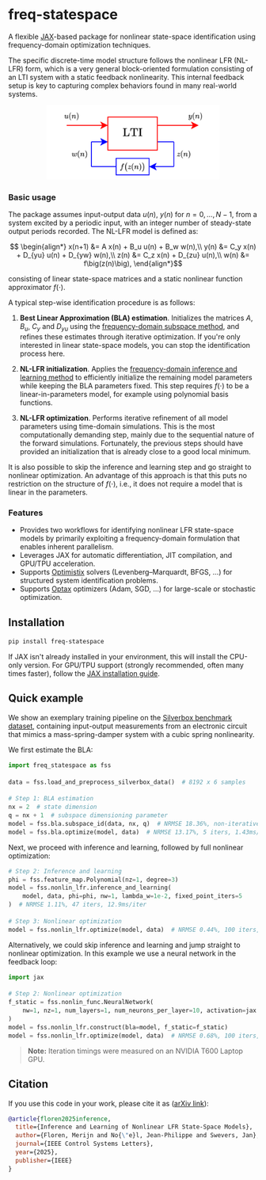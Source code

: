 # freq-statespace
A flexible [JAX](https://docs.jax.dev/en/latest/index.html)-based package for nonlinear state-space identification using frequency-domain optimization techniques. 

The specific discrete-time model structure follows the nonlinear LFR (NL-LFR) form, which is a very general block-oriented formulation consisting of an LTI system with a static feedback nonlinearity. This internal feedback setup is key to capturing complex behaviors found in many real-world systems.
<div align="center">
  <img src="model_structure.svg" width="350px" />
</div>

### Basic usage

The package assumes input-output data $u(n)$, $y(n)$ for $n=0,\ldots,N-1$, from a system excited by a periodic input, with an integer number of steady-state output periods recorded. The NL-LFR model is defined as:
```math
  \begin{align*}
    x(n+1) &= A x(n) + B_u u(n) + B_w w(n),\\
    y(n) &= C_y x(n) + D_{yu} u(n) + D_{yw} w(n),\\
    z(n) &= C_z x(n) + D_{zu} u(n),\\ 
    w(n) &= f\big(z(n)\big),
  \end{align*}
```
consisting of linear state-space matrices and a static nonlinear function approximator $f(\cdot)$. 

A typical step-wise identification procedure is as follows:

1. **Best Linear Approximation (BLA) estimation**.
   Initializes the matrices $A$, $B_u$, $C_y$ and $D_{yu}$ using the [frequency-domain subspace method](https://github.com/tomasmckelvey/fsid), and refines these estimates through iterative optimization. If you're only interested in linear state-space models, you can stop the identification process here.

2. **NL-LFR initialization**.
  Applies the [frequency-domain inference and learning method](https://arxiv.org/abs/2503.14409) to efficiently initialize the remaining model parameters while keeping the BLA parameters fixed. This step requires $f(\cdot)$ to be a linear-in-parameters model, for example using polynomial basis functions.

3. **NL-LFR optimization**. Performs iterative refinement of all model parameters using time-domain simulations. This is the most computationally demanding step, mainly due to the sequential nature of the forward simulations. Fortunately, the previous steps should have provided an initialization that is already close to a good local minimum.

It is also possible to skip the inference and learning step and go straight to nonlinear optimization. An advantage of this approach is that this puts no restriction on the structure of $f(\cdot)$, i.e., it does not require a model that is linear in the parameters.

### Features
- Provides two workflows for identifying nonlinear LFR state-space models by primarily exploiting a frequency-domain formulation that enables inherent parallelism.
- Leverages JAX for automatic differentiation, JIT compilation, and GPU/TPU acceleration.
- Supports [Optimistix](https://docs.kidger.site/optimistix/) solvers (Levenberg–Marquardt, BFGS, ...) for structured system identification problems.
- Supports [Optax](https://optax.readthedocs.io/en/latest/) optimizers (Adam, SGD, ...) for large-scale or stochastic optimization.

## Installation

```bash
pip install freq-statespace
```

If JAX isn't already installed in your environment, this will install the CPU-only version. For GPU/TPU support (strongly recommended, often many times faster), follow the [JAX installation guide](https://github.com/google/jax#installation).

## Quick example

We show an exemplary training pipeline on the [Silverbox benchmark dataset](https://www.nonlinearbenchmark.org/benchmarks/silverbox), containing input-output measurements from an electronic circuit that mimics a mass-spring-damper system with a cubic spring nonlinearity.

We first estimate the BLA:

```python
import freq_statespace as fss

data = fss.load_and_preprocess_silverbox_data()  # 8192 x 6 samples

# Step 1: BLA estimation
nx = 2  # state dimension
q = nx + 1  # subspace dimensioning parameter
model = fss.bla.subspace_id(data, nx, q)  # NRMSE 18.36%, non-iterative
model = fss.bla.optimize(model, data)  # NRMSE 13.17%, 5 iters, 1.43ms/iter
```
Next, we proceed with inference and learning, followed by full nonlinear optimization:

```python
# Step 2: Inference and learning
phi = fss.feature_map.Polynomial(nz=1, degree=3)
model = fss.nonlin_lfr.inference_and_learning(
    model, data, phi=phi, nw=1, lambda_w=1e-2, fixed_point_iters=5
)  # NRMSE 1.11%, 47 iters, 12.9ms/iter

# Step 3: Nonlinear optimization
model = fss.nonlin_lfr.optimize(model, data)  # NRMSE 0.44%, 100 iters, 436ms/iter
```

Alternatively, we could skip inference and learning and jump straight to nonlinear optimization. In this example we use a neural network in the feedback loop:
```python
import jax

# Step 2: Nonlinear optimization
f_static = fss.nonlin_func.NeuralNetwork(
    nw=1, nz=1, num_layers=1, num_neurons_per_layer=10, activation=jax.nn.relu
)
model = fss.nonlin_lfr.construct(bla=model, f_static=f_static)
model = fss.nonlin_lfr.optimize(model, data)  # NRMSE 0.68%, 100 iters, 401ms/iter
```
> **Note:** Iteration timings were measured on an NVIDIA T600 Laptop GPU.

## Citation
If you use this code in your work, please cite it as ([arXiv link](https://arxiv.org/abs/2503.14409)):
```bibtex
@article{floren2025inference,
  title={Inference and Learning of Nonlinear LFR State-Space Models},
  author={Floren, Merijn and No{\"e}l, Jean-Philippe and Swevers, Jan},
  journal={IEEE Control Systems Letters},
  year={2025},
  publisher={IEEE}
}
```
